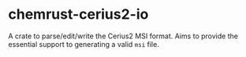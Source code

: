 # chemrust-cerius2-io

A crate to parse/edit/write the Cerius2 MSI format. Aims to provide the essential support to generating a valid `msi` file.
